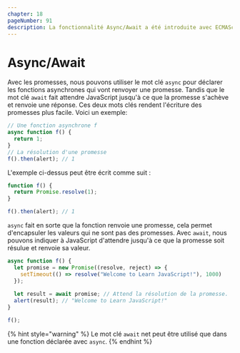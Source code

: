 ```yaml
---
chapter: 18
pageNumber: 91
description: La fonctionnalité Async/Await a été introduite avec ECMAScript 2017 (ES8) qui fourni une syntaxe plus concise et lisible de la programmation asynchrone en JavaScript. Il est construit au dessus des Promesses en JavaScript et est utilisée pour gérer les opérations asynchrones de façon synchrone.
---
```

# Async/Await

Avec les promesses, nous pouvons utiliser le mot clé `async` pour déclarer les fonctions asynchrones qui vont renvoyer une promesse. Tandis que  le mot clé `await` fait attendre JavaScript jusqu'à ce que la promesse s'achève et renvoie une réponse. Ces deux mots clés rendent l'écriture des promesses plus facile. Voici un exemple:

```javascript
// Une fonction asynchrone f
async function f() {
  return 1;
}
// La résolution d'une promesse
f().then(alert); // 1
```

L'exemple ci-dessus peut être écrit comme suit :

```javascript
function f() {
  return Promise.resolve(1);
}

f().then(alert); // 1
```

`async` fait en sorte que la fonction renvoie une promesse, cela permet d'encapsuler les valeurs qui ne sont pas des promesses. Avec `await`, nous pouvons indiquer à JavaScript d'attendre jusqu'à ce que la promesse soit résulue et renvoie sa valeur.&#x20;

```javascript
async function f() {
  let promise = new Promise((resolve, reject) => {
    setTimeout(() => resolve("Welcome to Learn JavaScript!"), 1000)
  });
  
  let result = await promise; // Attend la résolution de la promesse.
  alert(result); // "Welcome to Learn JavaScript!"
}

f();
```

{% hint style="warning" %}
Le mot clé `await` net peut être utilisé que dans une fonction déclarée avec `async`.
{% endhint %}
